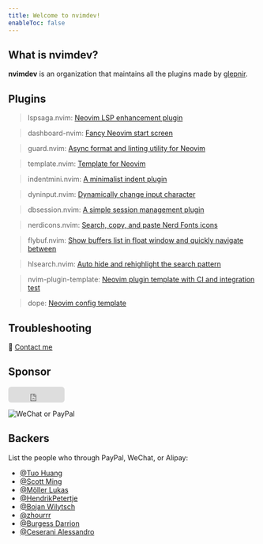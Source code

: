 ```yaml
---
title: Welcome to nvimdev!
enableToc: false
---
```


## What is nvimdev?

**nvimdev** is an organization that maintains all the plugins made by [glepnir](https://github.com/glepnir).

## Plugins

> lspsaga.nvim: [Neovim LSP enhancement plugin](lspsaga/)

> dashboard-nvim: [Fancy Neovim start screen](dashboard/)

> guard.nvim: [Async format and linting utility for Neovim](guard/)

> template.nvim: [Template for Neovim](template/)

> indentmini.nvim: [A minimalist indent plugin](indentmini/)

> dyninput.nvim: [Dynamically change input character](dyninput/)

> dbsession.nvim: [A simple session management plugin](dbsession/)

> nerdicons.nvim: [Search, copy, and paste Nerd Fonts icons](nerdicons/)

> flybuf.nvim: [Show buffers list in float window and quickly navigate between](flybuf/)

> hlsearch.nvim: [Auto hide and rehighlight the search pattern](hlsearch/)

> nvim-plugin-template: [Neovim plugin template with CI and integration test](nvim-plugin-template/)

> dope: [Neovim config template](dope/)

## Troubleshooting

👀 <a href="mailto:glepnir.neovim.pro">Contact me</a>

## Sponsor

<iframe src="https://github.com/sponsors/glepnir/button" title="Sponsor glepnir" height="32" width="114" style="border: 0; border-radius: 6px;"></iframe>

![WeChat or PayPal](/donate.png)

## Backers

List the people who through PayPal, WeChat, or Alipay:

- [@Tuo Huang](https://github.com/youngtuotuo)
- [@Scott Ming](https://github.com/scottming)
- [@Möller Lukas](https://github.com/lmllrjr)
- [@HendrikPetertje](https://github.com/HendrikPetertje)
- [@Bojan Wilytsch](https://github.com/bwilytsch)
- [@zhourrr](https://github.com/zhourrr)
- [@Burgess Darrion](https://github.com/ca-mantis-shrimp)
- [@Ceserani Alessandro](https://github.com/al-ce)
